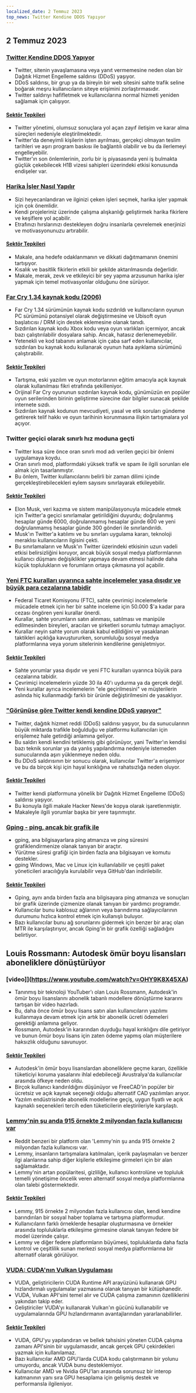 ```yaml
---
localized_date: 2 Temmuz 2023
top_news: Twitter Kendine DDOS Yapıyor
---
```


## 2 Temmuz 2023

### [Twitter Kendine DDOS Yapıyor](https://sfba.social/@sysop408/110639435788921057)

- Twitter, sitenin yavaşlamasına veya yanıt vermemesine neden olan bir Dağıtık Hizmet Engelleme saldırısı (DDoS) yaşıyor.
- DDoS saldırısı, bir grup ya da bireyin bir web sitesini sahte trafik seline boğarak meşru kullanıcıların siteye erişimini zorlaştırmasıdır.
- Twitter saldırıyı hafifletmek ve kullanıcılarına normal hizmeti yeniden sağlamak için çalışıyor.

#### [Sektör Tepkileri](http://news.ycombinator.com/item?id=36553236)

- Twitter yönetimi, olumsuz sonuçlara yol açan zayıf iletişim ve karar alma süreçleri nedeniyle eleştirilmektedir.
- Twitter'da deneyimli kişilerin işten ayrılması, gerçekçi olmayan teslim tarihleri ve aşırı program baskısı ile bağlantılı olabilir ve bu da ilerlemeyi engelleyebilir.
- Twitter'ın son önlemlerinin, zorlu bir iş piyasasında yeni iş bulmakta güçlük çekebilecek H1B vizesi sahipleri üzerindeki etkisi konusunda endişeler var.

### [Harika İşler Nasıl Yapılır](http://paulgraham.com/greatwork.html)

- Sizi heyecanlandıran ve ilginizi çeken işleri seçmek, harika işler yapmak için çok önemlidir.
- Kendi projeleriniz üzerinde çalışma alışkanlığı geliştirmek harika fikirlere ve keşiflere yol açabilir.
- Etrafınızı hırslarınızı destekleyen doğru insanlarla çevrelemek enerjinizi ve motivasyonunuzu artırabilir.

#### [Sektör Tepkileri](http://news.ycombinator.com/item?id=36550615)

- Makale, ana hedefe odaklanmanın ve dikkati dağıtmamanın önemini tartışıyor.
- Kısalık ve basitlik fikirlerin etkili bir şekilde aktarılmasında değerlidir.
- Makale, merak, zevk ve etkileyici bir şey yapma arzusunun harika işler yapmak için temel motivasyonlar olduğunu öne sürüyor.

### [Far Cry 1.34 kaynak kodu (2006)](https://archive.org/details/far-cry-1.34-complete)

- Far Cry 1.34 sürümünün kaynak kodu sızdırıldı ve kullanıcıların oyunun PC sürümünü potansiyel olarak değiştirmesine ve Ubisoft oyun başlatıcısı / DRM için destek eklemesine olanak tanıdı.
- Sızdırılan kaynak kodu Xbox kodu veya oyun varlıkları içermiyor, ancak bazı çalıştırılabilir dosyalara sahip. Ancak, hatasız derlenemeyebilir.
- Yetenekli ve kod tabanını anlamak için çaba sarf eden kullanıcılar, sızdırılan bu kaynak kodu kullanarak oyunun hata ayıklama sürümünü çalıştırabilir.

#### [Sektör Tepkileri](http://news.ycombinator.com/item?id=36547801)

- Tartışma, eski yazılım ve oyun motorlarının eğitim amacıyla açık kaynak olarak kullanılması fikri etrafında şekilleniyor.
- Orijinal Far Cry oyununun sızdırılan kaynak kodu, günümüzün en popüler oyun serilerinden birinin geliştirme sürecine dair bilgiler sunacak şekilde internete sızdı.
- Sızdırılan kaynak kodunun mevcudiyeti, yasal ve etik soruları gündeme getirerek telif hakkı ve oyun tarihinin korunmasına ilişkin tartışmalara yol açıyor.

### Twitter geçici olarak sınırlı hız moduna geçti

- Twitter kısa süre önce oran sınırlı mod adı verilen geçici bir önlemi uygulamaya koydu.
- Oran sınırlı mod, platformdaki yüksek trafik ve spam ile ilgili sorunları ele almak için tasarlanmıştır.
- Bu önlem, Twitter kullanıcılarını belirli bir zaman dilimi içinde gerçekleştirebilecekleri eylem sayısını sınırlayarak etkileyebilir.

#### [Sektör Tepkileri](http://news.ycombinator.com/item?id=36552324)

- Elon Musk, veri kazıma ve sistem manipülasyonuyla mücadele etmek için Twitter'a geçici sınırlamalar getirildiğini duyurdu; doğrulanmış hesaplar günde 6000, doğrulanmamış hesaplar günde 600 ve yeni doğrulanmamış hesaplar günde 300 gönderi ile sınırlandırıldı.
- Musk'ın Twitter'a katılımı ve bu sınırları uygulama kararı, teknoloji meraklısı kullanıcıların ilgisini çekti.
- Bu sınırlamaların ve Musk'ın Twitter üzerindeki etkisinin uzun vadeli etkisi belirsizliğini koruyor, ancak büyük sosyal medya platformlarının kullanıcı düşmanı değişiklikler yapmaya devam etmesi halinde daha küçük toplulukların ve forumların ortaya çıkmasına yol açabilir.

### [Yeni FTC kuralları uyarınca sahte incelemeler yasa dışıdır ve büyük para cezalarına tabidir](https://www.washingtonpost.com/technology/2023/06/30/fake-reviews-online-ftc/)

- Federal Ticaret Komisyonu (FTC), sahte çevrimiçi incelemelerle mücadele etmek için her bir sahte inceleme için 50.000 $'a kadar para cezası öngören yeni kurallar önerdi.
- Kurallar, sahte yorumların satın alınması, satılması ve manipüle edilmesinden bireyleri, aracıları ve şirketleri sorumlu tutmayı amaçlıyor.
- Kurallar neyin sahte yorum olarak kabul edildiğini ve yasaklanan taktikleri açıklığa kavuştururken, sorumluluğu sosyal medya platformlarına veya yorum sitelerinin kendilerine genişletmiyor.

#### [Sektör Tepkileri](http://news.ycombinator.com/item?id=36556228)

- Sahte yorumlar yasa dışıdır ve yeni FTC kuralları uyarınca büyük para cezalarına tabidir.
- Çevrimiçi incelemelerin yüzde 30 ila 40'ı uydurma ya da gerçek değil.
- Yeni kurallar ayrıca incelemelerin "ele geçirilmesini" ve müşterilerin aslında hiç kullanmadığı farklı bir ürünle değiştirilmesini de yasaklıyor.

### ["Görünüşe göre Twitter kendi kendine DDoS yapıyor"](https://sfba.social/@sysop408/110639474671754723)

- Twitter, dağıtık hizmet reddi (DDoS) saldırısı yaşıyor, bu da sunucularının büyük miktarda trafikle boğulduğu ve platformu kullanıcıları için erişilemez hale getirdiği anlamına geliyor.
- Bu saldırı kendi kendini tetiklemiş gibi görünüyor, yani Twitter'ın kendisi bazı teknik sorunlar ya da yanlış yapılandırma nedeniyle istemeden sunucularında aşırı yüklenmeye neden oldu.
- Bu DDoS saldırısının bir sonucu olarak, kullanıcılar Twitter'a erişemiyor ve bu da birçok kişi için hayal kırıklığına ve rahatsızlığa neden oluyor.

#### [Sektör Tepkileri](http://news.ycombinator.com/item?id=36553762)

- Twitter kendi platformuna yönelik bir Dağıtık Hizmet Engelleme (DDoS) saldırısı yaşıyor.
- Bu konuyla ilgili makale Hacker News'de kopya olarak işaretlenmiştir.
- Makaleyle ilgili yorumlar başka bir yere taşınmıştır.

### [Gping - ping, ancak bir grafik ile](https://github.com/orf/gping)

- gping, ana bilgisayarlara ping atmanıza ve ping süresini grafiklendirmenize olanak tanıyan bir araçtır.
- Yürütme süresi grafiği için birden fazla ana bilgisayarı ve komutu destekler.
- gping Windows, Mac ve Linux için kullanılabilir ve çeşitli paket yöneticileri aracılığıyla kurulabilir veya GitHub'dan indirilebilir.

#### [Sektör Tepkileri](http://news.ycombinator.com/item?id=36548676)

- Gping, aynı anda birden fazla ana bilgisayara ping atmanıza ve sonuçları bir grafik üzerinde çizmenize olanak tanıyan bir yardımcı programdır.
- Kullanıcılar bunu kablosuz ağlarının veya barındırma sağlayıcılarının durumunu hızlıca kontrol etmek için kullanışlı buluyor.
- Bazı kullanıcılar bunu ağ sorunlarını gidermek için benzer bir araç olan MTR ile karşılaştırıyor, ancak Gping'in bir grafik özelliği sağladığını belirtiyor.

## Louis Rossmann: Autodesk ömür boyu lisansları aboneliklere dönüştürüyor

### [video]](https://www.youtube.com/watch?v=OHY9K8X45XA)

- Tanınmış bir teknoloji YouTuber'ı olan Louis Rossmann, Autodesk'in ömür boyu lisanslarını abonelik tabanlı modellere dönüştürme kararını tartışan bir video hazırladı.
- Bu, daha önce ömür boyu lisans satın alan kullanıcıların yazılımı kullanmaya devam etmek için artık bir abonelik ücreti ödemeleri gerektiği anlamına geliyor.
- Rossmann, Autodesk'in kararından duyduğu hayal kırıklığını dile getiriyor ve bunun ömür boyu lisans için zaten ödeme yapmış olan müşterilere haksızlık olduğunu savunuyor.

#### [Sektör Tepkileri](http://news.ycombinator.com/item?id=36547864)

- Autodesk'in ömür boyu lisanslardan aboneliklere geçme kararı, özellikle tüketiciyi koruma yasalarını ihlal edebileceği Avustralya'da kullanıcılar arasında öfkeye neden oldu.
- Birçok kullanıcı kandırıldığını düşünüyor ve FreeCAD'in popüler bir ücretsiz ve açık kaynak seçeneği olduğu alternatif CAD yazılımları arıyor.
- Yazılım endüstrisinde abonelik modellerine geçiş, uygun fiyatlı ve açık kaynaklı seçenekleri tercih eden tüketicilerin eleştirileriyle karşılaştı.

### [Lemmy'nin şu anda 915 örnekte 2 milyondan fazla kullanıcısı var](https://lemmymap.feddit.de)

- Reddit benzeri bir platform olan 'Lemmy'nin şu anda 915 örnekte 2 milyondan fazla kullanıcısı var.
- Lemmy, insanların tartışmalara katılmaları, içerik paylaşmaları ve benzer ilgi alanlarına sahip diğer kişilerle etkileşime girmeleri için bir alan sağlamaktadır.
- Lemmy'nin artan popülaritesi, gizliliğe, kullanıcı kontrolüne ve topluluk temelli yönetişime öncelik veren alternatif sosyal medya platformlarına olan talebi göstermektedir.

#### [Sektör Tepkileri](http://news.ycombinator.com/item?id=36546425)

- Lemmy, 915 örnekte 2 milyondan fazla kullanıcısı olan, kendi kendine barındırılan bir sosyal haber toplama ve tartışma platformudur.
- Kullanıcıların farklı örneklerde hesaplar oluşturmasına ve örnekler arasında topluluklarla etkileşime girmesine olanak tanıyan federe bir model üzerinde çalışır.
- Lemmy ve diğer federe platformların büyümesi, topluluklarda daha fazla kontrol ve çeşitlilik sunan merkezi sosyal medya platformlarına bir alternatif olarak görülüyor.

### [VUDA: CUDA'nın Vulkan Uygulaması](https://github.com/jgbit/vuda)

- VUDA, geliştiricilerin CUDA Runtime API arayüzünü kullanarak GPU hızlandırmalı uygulamalar yazmasına olanak tanıyan bir kütüphanedir.
- VUDA, Vulkan API'sini temel alır ve CUDA çalışma zamanının özelliklerini yakından takip eder.
- Geliştiriciler VUDA'yı kullanarak Vulkan'ın gücünü kullanabilir ve uygulamalarında GPU hızlandırmanın avantajlarından yararlanabilirler.

#### [Sektör Tepkileri](http://news.ycombinator.com/item?id=36549637)

- VUDA, GPU'yu yapılandıran ve bellek tahsisini yöneten CUDA çalışma zamanı API'sinin bir uygulamasıdır, ancak gerçek GPU çekirdekleri yazmak için kullanılamaz.
- Bazı kullanıcılar AMD GPU'larda CUDA kodu çalıştırmanın bir yolunu umuyordu, ancak VUDA bunu desteklemiyor.
- Kullanıcılar AMD ve Nvidia GPU'ları arasında sorunsuz bir interop katmanının yanı sıra GPU hesaplama için gelişmiş destek ve performansla ilgileniyor.
